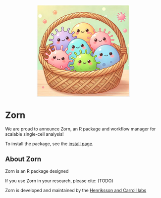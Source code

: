 <!---
<p align="center">
<img src="man/figures/bascet_logo_300.jpg" alt="Zorn logo" style={{height: "auto", width: "auto"}}/>
</p>
-->

<p align="center">
<img src="man/figures/bascet_logo_300.jpg" alt="Zorn logo" style="height: auto; width: auto;"/>
</p>


<!---
<p align="center">
![](man/figures/bascet_logo_300.jpg "Zorn logo")
</p>
-->


# **Zorn**

We are proud to announce Zorn, an R package and workflow manager for scalable single-cell analysis!

To install the package, see the [install page](articles/install.html). 

## **About Zorn**

Zorn is an R package designed

If you use Zorn in your research, please cite: (TODO)

Zorn is developed and maintained by the [Henriksson and Carroll labs](authors.html)
